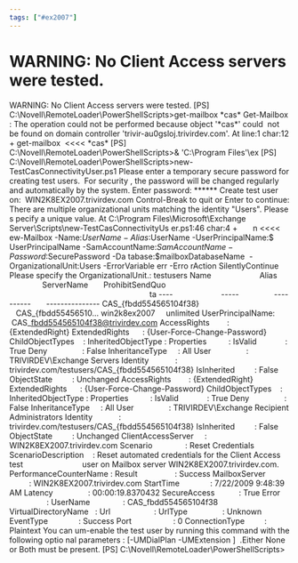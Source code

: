 ```yaml
---
tags: ["#ex2007"]
---
```

# WARNING: No Client Access servers were tested.

WARNING: No Client Access servers were tested.
\[PS\] C:\\Novell\\RemoteLoader\\PowerShellScripts>get-mailbox \*cas\*
Get-Mailbox : The operation could not be performed because object '\*cas\*' could
 not be found on domain controller 'trivir-au0gsloj.trivirdev.com'.
At line:1 char:12
\+ get-mailbox  <<<< \*cas\*
\[PS\] C:\\Novell\\RemoteLoader\\PowerShellScripts>& 'C:\\Program Files'\\ex
\[PS\] C:\\Novell\\RemoteLoader\\PowerShellScripts>new-TestCasConnectivityUser.ps1
Please enter a temporary secure password for creating test users.  For security
, the password will be changed regularly and automatically by the system.
Enter password: \*\*\*\*\*\*
Create test user on:  WIN2K8EX2007.trivirdev.com
Control-Break to quit or Enter to continue:
There are multiple organizational units matching the identity "Users". Please s
pecify a unique value.
At C:\\Program Files\\Microsoft\\Exchange Server\\Scripts\\new-TestCasConnectivityUs
er.ps1:46 char:4
\+       n <<<< ew-Mailbox -Name:$UserName -Alias:$UserName -UserPrincipalName:$
UserPrincipalName -SamAccountName:$SamAccountName -Password:$SecurePassword -Da
tabase:$mailboxDatabaseName  -OrganizationalUnit:Users -ErrorVariable err -Erro
rAction SilentlyContinue
Please specify the OrganizationalUnit.: testusers
Name                      Alias                ServerName       ProhibitSendQuo
                                                                ta
\----                      -----                ----------       ---------------
CAS\_{fbdd554565104f38}    CAS\_{fbdd55456510... win2k8ex2007     unlimited
UserPrincipalName:  CAS\_fbdd554565104f38@trivirdev.com
AccessRights        : {ExtendedRight}
ExtendedRights      : {User-Force-Change-Password}
ChildObjectTypes    :
InheritedObjectType :
Properties          :
IsValid             : True
Deny                : False
InheritanceType     : All
User                : TRIVIRDEV\\Exchange Servers
Identity            : trivirdev.com/testusers/CAS\_{fbdd554565104f38}
IsInherited         : False
ObjectState         : Unchanged
AccessRights        : {ExtendedRight}
ExtendedRights      : {User-Force-Change-Password}
ChildObjectTypes    :
InheritedObjectType :
Properties          :
IsValid             : True
Deny                : False
InheritanceType     : All
User                : TRIVIRDEV\\Exchange Recipient Administrators
Identity            : trivirdev.com/testusers/CAS\_{fbdd554565104f38}
IsInherited         : False
ObjectState         : Unchanged
ClientAccessServer     : WIN2K8EX2007.trivirdev.com
Scenario               : Reset Credentials
ScenarioDescription    : Reset automated credentials for the Client Access test
                          user on Mailbox server WIN2K8EX2007.trivirdev.com.
PerformanceCounterName :
Result                 : Success
MailboxServer          : WIN2K8EX2007.trivirdev.com
StartTime              : 7/22/2009 9:48:39 AM
Latency                : 00:00:19.8370432
SecureAccess           : True
Error                  :
UserName               : CAS\_fbdd554565104f38
VirtualDirectoryName   :
Url                    :
UrlType                : Unknown
EventType              : Success
Port                   : 0
ConnectionType         : Plaintext
You can um-enable the test user by running this command with the following optio
nal parameters : \[-UMDialPlan <dialplanname> -UMExtension <numDigitsInDialplan>\]
 .Either None or Both must be present.
\[PS\] C:\\Novell\\RemoteLoader\\PowerShellScripts>
